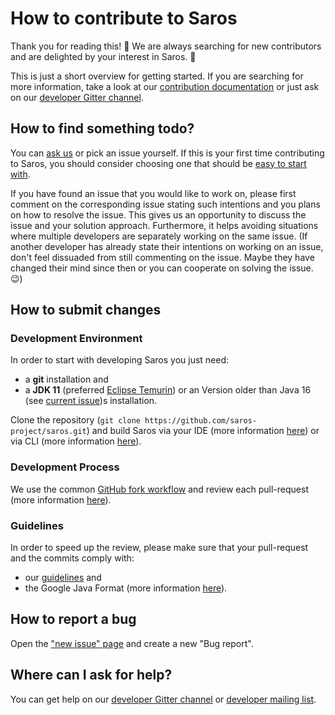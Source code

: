 # How to contribute to Saros

Thank you for reading this!
:tada: We are always searching for new contributors and are delighted by your interest in Saros. :tada:

This is just a short overview for getting started. If you are searching for more information, take a look at our [contribution documentation](https://www.saros-project.org/contribute/) or just ask on our [developer Gitter channel](https://gitter.im/saros-project/saros).

## How to find something todo?

You can [ask us](https://gitter.im/saros-project/saros) or pick an issue yourself. If this is your first time contributing to Saros, you should consider choosing one that should be [easy to start with](https://github.com/saros-project/saros/contribute).

If you have found an issue that you would like to work on, please first comment on the corresponding issue stating such intentions and you plans on how to resolve the issue. This gives us an opportunity to discuss the issue and your solution approach. Furthermore, it helps avoiding situations where multiple developers are separately working on the same issue. (If another developer has already state their intentions on working on an issue, don't feel dissuaded from still commenting on the issue. Maybe they have changed their mind since then or you can cooperate on solving the issue. :wink:)

## How to submit changes

### Development Environment
In order to start with developing Saros you just need:

* a **git** installation and
* a **JDK 11** (preferred [Eclipse Temurin](https://adoptium.net/de/temurin/releases?version=11)) or an Version older than Java 16 (see [current issue](https://github.com/saros-project/saros/issues/1142))s installation.

Clone the repository (`git clone https://github.com/saros-project/saros.git`) and build Saros via your IDE (more information [here](https://www.saros-project.org/contribute/development-environment.html))
or via CLI (more information [here](https://www.saros-project.org/contribute/development-environment.html#develop-without-an-ide)).

### Development Process
We use the common [GitHub fork workflow](https://guides.github.com/activities/forking/) and review each pull-request (more information [here](https://www.saros-project.org/contribute/processes/development.html)).

### Guidelines
In order to speed up the review, please make sure that your pull-request and the commits comply with:

* our [guidelines](https://www.saros-project.org/contribute/guidelines.html) and
* the Google Java Format (more information [here](https://www.saros-project.org/contribute/development-environment.html#google-java-format)).

## How to report a bug

Open the ["new issue" page](https://github.com/saros-project/saros/issues/new/choose) and create a new "Bug report".

## Where can I ask for help?

You can get help on our [developer Gitter channel](https://gitter.im/saros-project/saros) or [developer mailing list](https://groups.google.com/forum/#!forum/saros-devel).
